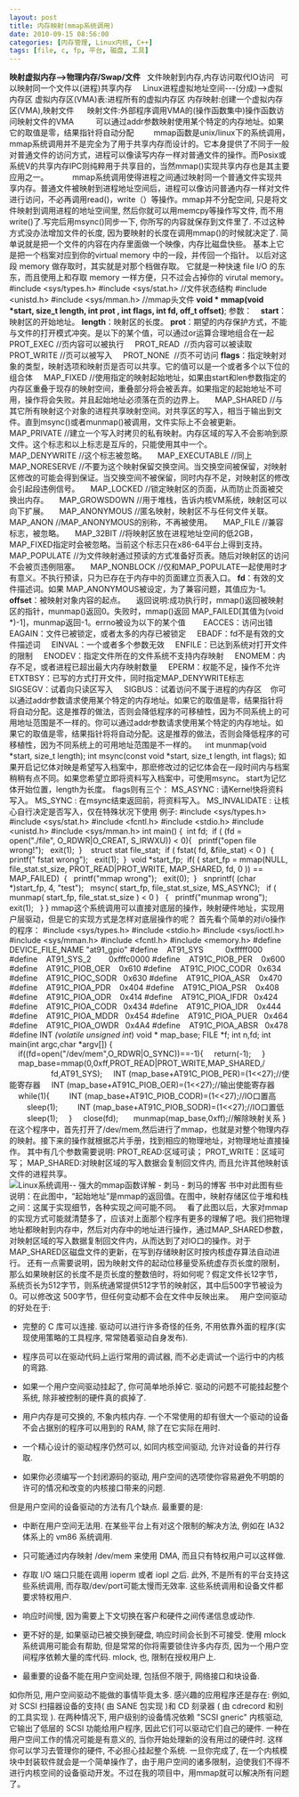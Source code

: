 ```yaml
---
layout: post
title: 内存映射(mmap系统调用)
date: 2010-09-15 08:56:00
categories: [内存管理, Linux内核, C++]
tags: [file, c, fp, 平台, 磁盘, 工具]
---
```

**映射虚拟内存-->物理内存/Swap/文件**
 
文件映射到内存,内存访问取代IO访问 
 
可以映射同一个文件以(进程)共享内存 
   
Linux进程虚拟地址空间---(分成)-->虚拟内存区
虚拟内存区(VMA)表:进程所有的虚拟内存区
内存映射:创建一个虚拟内存区(VMA),映射文件 
   
映射文件:外部程序调用VMA的(操作函数集中)操作函数访问映射文件的VMA 
    
  
可以通过addr参数映射使用某个特定的内存地址。如果它的取值是零，结果指针将自动分配 
      
mmap函数是unix/linux下的系统调用，mmap系统调用并不是完全为了用于共享内存而设计的。它本身提供了不同于一般对普通文件的访问方式，进程可以像读写内存一样对普通文件的操作。而Posix或系统V的共享内存IPC则纯粹用于共享目的，当然mmap()实现共享内存也是其主要应用之一。
          mmap系统调用使得进程之间通过映射同一个普通文件实现共享内存。普通文件被映射到进程地址空间后，进程可以像访问普通内存一样对文件进行访问，不必再调用read()，write（）等操作。mmap并不分配空间, 只是将文件映射到调用进程的地址空间里, 然后你就可以用memcpy等操作写文件, 而不用write()了.写完后用msync()同步一下, 你所写的内容就保存到文件里了. 不过这种方式没办法增加文件的长度, 因为要映射的长度在调用mmap()的时候就决定了.
简单说就是把一个文件的内容在内存里面做一个映像，内存比磁盘快些。
基本上它是把一个档案对应到你的virtual memory 中的一段，并传回一个指针。
以后对这段 memory 做存取时，其实就是对那个档做存取。
它就是一种快速 file I/O 的东东，而且使用上和存取 memory 一样方便，只不过会占掉你的 virutal memory。
#include <sys/types.h>
#include <sys/stat.h> //文件状态结构
#include <unistd.h>
#include <sys/mman.h> //mmap头文件
**void * mmap(void *start, size_t length, int prot , int flags, int fd, off_t offset)**;
参数：   
**start**：映射区的开始地址。
**length**：映射区的长度。
**prot**：期望的内存保护方式，不能与文件的打开模式冲突。是以下的某个值，可以通过or运算合理地组合在一起
    PROT_EXEC //页内容可以被执行
    PROT_READ  //页内容可以被读取
    PROT_WRITE //页可以被写入
    PROT_NONE  //页不可访问
**flags**：指定映射对象的类型，映射选项和映射页是否可以共享。它的值可以是一个或者多个以下位的组合体
    MAP_FIXED //使用指定的映射起始地址，如果由start和len参数指定的内存区重叠于现存的映射空间，重叠部分将会被丢弃。如果指定的起始地址不可用，操作将会失败。并且起始地址必须落在页的边界上。
    MAP_SHARED //与其它所有映射这个对象的进程共享映射空间。对共享区的写入，相当于输出到文件。直到msync()或者munmap()被调用，文件实际上不会被更新。
    MAP_PRIVATE //建立一个写入时拷贝的私有映射。内存区域的写入不会影响到原文件。这个标志和以上标志是互斥的，只能使用其中一个。
    MAP_DENYWRITE //这个标志被忽略。
    MAP_EXECUTABLE //同上
    MAP_NORESERVE //不要为这个映射保留交换空间。当交换空间被保留，对映射区修改的可能会得到保证。当交换空间不被保留，同时内存不足，对映射区的修改会引起段违例信号。
    MAP_LOCKED //锁定映射区的页面，从而防止页面被交换出内存。
    MAP_GROWSDOWN //用于堆栈，告诉内核VM系统，映射区可以向下扩展。
    MAP_ANONYMOUS //匿名映射，映射区不与任何文件关联。
    MAP_ANON //MAP_ANONYMOUS的别称，不再被使用。
    MAP_FILE //兼容标志，被忽略。
    MAP_32BIT //将映射区放在进程地址空间的低2GB，MAP_FIXED指定时会被忽略。当前这个标志只在x86-64平台上得到支持。
    MAP_POPULATE //为文件映射通过预读的方式准备好页表。随后对映射区的访问不会被页违例阻塞。
    MAP_NONBLOCK //仅和MAP_POPULATE一起使用时才有意义。不执行预读，只为已存在于内存中的页面建立页表入口。
**fd**：有效的文件描述词。如果 MAP_ANONYMOUS被设定，为了兼容问题，其值应为-1。
**offset**：被映射对象内容的起点。
    返回说明:成功执行时，mmap()返回被映射区的指针，munmap()返回0。失败时，mmap()返回 MAP_FAILED[其值为(void *)-1]，munmap返回-1。errno被设为以下的某个值   
    EACCES：访问出错
    EAGAIN：文件已被锁定，或者太多的内存已被锁定
    EBADF：fd不是有效的文件描述词
    EINVAL：一个或者多个参数无效
    ENFILE：已达到系统对打开文件的限制
    ENODEV：指定文件所在的文件系统不支持内存映射
    ENOMEM：内存不足，或者进程已超出最大内存映射数量
    EPERM：权能不足，操作不允许
    ETXTBSY：已写的方式打开文件，同时指定MAP_DENYWRITE标志
    SIGSEGV：试着向只读区写入
    SIGBUS：试着访问不属于进程的内存区
  
你可以通过addr参数请求使用某个特定的内存地址。如果它的取值是零，结果指针将将自动分配。这是推荐的做法，否则会降低程序的可移植性，因为不同系统上的可用地址范围是不一样的。你可以通过addr参数请求使用某个特定的内存地址。如果它的取值是零，结果指针将将自动分配。这是推荐的做法，否则会降低程序的可移植性，因为不同系统上的可用地址范围是不一样的。
  
int munmap(void *start, size_t length);
int msync(const void *start, size_t length, int flags);
如果开启记忆体对映是希望写入档案中，那麽修改过的记忆体会在一段时间内与档案稍稍有点不同。如果您希望立即将资料写入档案中，可使用msync。
start为记忆体开始位置，length为长度。
flags则有三个：
MS_ASYNC : 请Kernel快将资料写入。
MS_SYNC : 在msync结束返回前，将资料写入。
MS_INVALIDATE : 让核心自行决定是否写入，仅在特殊状况下使用
例子:
#include <sys/types.h>
#include <sys/stat.h>
#include <fcntl.h>
#include <stdio.h>
#include <unistd.h>
#include <sys/mman.h>
int main()
{
 int fd;
 if ( (fd = open("./file", O_RDWR|O_CREAT, S_IRWXU)) < 0){
  printf("open file wrong!");
  exit(1);
 }
 
 struct stat file_stat;
 if ( fstat( fd, &file_stat) < 0 )
 {
  printf(" fstat wrong");
  exit(1);
 }
 void *start_fp;
 if( ( start_fp = mmap(NULL, file_stat.st_size, PROT_READ|PROT_WRITE, MAP_SHARED, fd, 0 )) == MAP_FAILED)
 {
  printf("mmap wrong");
  exit(0);
 }
  snprintf( (char *)start_fp, 4, "test");
  msync( start_fp, file_stat.st_size, MS_ASYNC);
  if ( munmap( start_fp, file_stat.st_size ) < 0 )
  {
  printf("munmap wrong");
  exit(1);
  }
}
mmap这个系统调用可以直接对底层的操作，映射硬件地址，实现用户层驱动，但是它的实现方式是怎样对底层操作的呢？
首先看个简单的对i/o操作的程序：
#include <sys/types.h>
#include <stdio.h>
#include <sys/ioctl.h>
#include <sys/mman.h>
#include <fcntl.h>
#include <memory.h>
#define DEVICE_FILE_NAME "at91_gpio"
#define    AT91_SYS          0xfffff000
#define    AT91_SYS_2        0xfffc0000
#define    AT91C_PIOB_PER    0x600
#define    AT91C_PIOB_OER    0x610
#define    AT91C_PIOC_CODR   0x634
#define    AT91C_PIOC_SODR   0x630
#define    AT91C_PIOA_ASR    0x470
#define    AT91C_PIOA_PDR    0x404
#define    AT91C_PIOA_PSR    0x408
#define    AT91C_PIOA_ODR    0x414
#define    AT91C_PIOA_IFDR   0x424
#define    AT91C_PIOA_CODR   0x434
#define    AT91C_PIOA_IDR    0x444
#define    AT91C_PIOA_MDDR   0x454
#define    AT91C_PIOA_PUER   0x464
#define    AT91C_PIOA_OWDR   0x4A4
#define    AT91C_PIOA_ABSR   0x478
#define INT *(volatile unsigned int*)
void * map_base;
FILE *f;
int n,fd;
int main(int argc,char *argv[])
{
    if((fd=open("/dev/mem",O_RDWR|O_SYNC))==-1){
    return(-1);
    }
    map_base=mmap(0,0xff,PROT_READ|PROT_WRITE,MAP_SHARED,/
                   fd,AT91_SYS);
    INT (map_base+AT91C_PIOB_PER)=(1<<27);//使能寄存器
    INT (map_base+AT91C_PIOB_OER)=(1<<27);//输出使能寄存器
    while(1){
        INT (map_base+AT91C_PIOB_CODR)=(1<<27);//IO口置高
        sleep(1);
        INT (map_base+AT91C_PIOB_SODR)=(1<<27);//IO口置低
        sleep(1);
    }
    close(fd);
 
    munmap(map_base,0xff);//解除映射关系
}
在这个程序中，首先打开了/dev/mem,然后进行了mmap，也就是对整个物理内存的映射。接下来的操作就根据芯片手册，找到相应的物理地址，对物理地址直接操作。
其中有几个参数需要说明:
PROT_READ:区域可读；
PROT_WRITE：区域可写；
MAP_SHARED:对映射区域的写入数据会复制回文件内, 而且允许其他映射该文件的进程共享。
 
![Linux系统调用-- 强大的mmap函数详解 - 刺马 - 刺马的博客](http://blogimg.chinaunix.net/blog/upfile2/080427165145.jpg "Linux系统调用-- 强大的mmap函数详解 - 
刺马 - 刺马的博客")
书中对此图有些说明：在此图中，“起始地址”是mmap的返回值。在图中，映射存储区位于堆和栈之间：这属于实现细节，各种实现之间可能不同。
 
看了此图以后，大家对mmap的实现方式可能就清楚多了，应该对上面那个程序有更多的理解了吧。我们把物理地址都映射到内存中，然后对内存中的地址进行操作，通过MAP_SHARED参数，对映射区域的写入数据复制回文件内，从而达到了对IO口的操作。对于MAP_SHARED区磁盘文件的更新，在写到存储映射区时按内核虚存算法自动进行。
还有一点需要说明，因为映射文件的起动位移量受系统虚存页长度的限制，那么如果映射区的长度不是页长度的整数倍时，将如何呢？假定文件长12字节，系统页长为512字节，则系统通常提供512字节的映射区，其中后500字节被设为0。可以修改这 500字节，但任何变动都不会在文件中反映出来。
 
用户空间驱动的好处在于:
 
- 完整的 C 库可以连接. 驱动可以进行许多奇怪的任务, 不用依靠外面的程序(实现使用策略的工具程序, 常常随着驱动自身发布).

- 程序员可以在驱动代码上运行常用的调试器, 而不必走调试一个运行中的内核的弯路.

- 如果一个用户空间驱动挂起了, 你可简单地杀掉它. 驱动的问题不可能挂起整个系统, 除非被控制的硬件真的疯掉了.

- 用户内存是可交换的, 不象内核内存. 一个不常使用的却有很大一个驱动的设备不会占据别的程序可以用到的 RAM, 除了在它实际在用时.

- 一个精心设计的驱动程序仍然可以, 如同内核空间驱动, 允许对设备的并行存取.

- 如果你必须编写一个封闭源码的驱动, 用户空间的选项使你容易避免不明朗的许可的情况和改变的内核接口带来的问题.


但是用户空间的设备驱动的方法有几个缺点. 最重要的是:
 
- 中断在用户空间无法用. 在某些平台上有对这个限制的解决方法, 例如在 IA32 体系上的 vm86 系统调用.

- 只可能通过内存映射 /dev/mem 来使用 DMA, 而且只有特权用户可以这样做.

- 存取 I/O 端口只能在调用 ioperm 或者 iopl 之后. 此外, 不是所有的平台支持这些系统调用, 而存取/dev/port可能太慢而无效率. 这些系统调用和设备文件都要求特权用户.

- 响应时间慢, 因为需要上下文切换在客户和硬件之间传递信息或动作.

- 更不好的是, 如果驱动已被交换到硬盘, 响应时间会长到不可接受. 使用 mlock 系统调用可能会有帮助, 但是常常的你将需要锁住许多内存页, 因为一个用户空间程序依赖大量的库代码. mlock, 也, 限制在授权用户上.

- 最重要的设备不能在用户空间处理, 包括但不限于, 网络接口和块设备.


如你所见, 用户空间驱动不能做的事情毕竟太多. 感兴趣的应用程序还是存在: 例如, 对 SCSI 扫描器设备的支持( 由 SANE 包实现 )和 CD 刻录器 ( 由 cdrecord 和别的工具实现 ). 在两种情况下, 用户级别的设备情况依赖 "SCSI gneric" 内核驱动, 它输出了低层的 SCSI 功能给用户程序, 因此它们可以驱动它们自己的硬件.
一种在用户空间工作的情况可能是有意义的, 当你开始处理新的没有用过的硬件时. 这样你可以学习去管理你的硬件, 不必担心挂起整个系统. 一旦你完成了, 在一个内核模块中封装软件就会是一个简单操作了，由于用户空间的诸多限制，迫使我们不得不进行内核空间的设备驱动开发。不过在我的项目中，用mmap就可以解决所有问题了。
